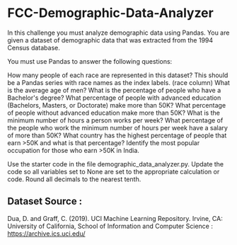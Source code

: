# FCC-Demographic-Data-Analyzer
In this challenge you must analyze demographic data using Pandas. You are given a dataset of demographic data that was extracted from the 1994 Census database. 

You must use Pandas to answer the following questions:

How many people of each race are represented in this dataset? This should be a Pandas series with race names as the index labels. (race column)
What is the average age of men?
What is the percentage of people who have a Bachelor's degree?
What percentage of people with advanced education (Bachelors, Masters, or Doctorate) make more than 50K?
What percentage of people without advanced education make more than 50K?
What is the minimum number of hours a person works per week?
What percentage of the people who work the minimum number of hours per week have a salary of more than 50K?
What country has the highest percentage of people that earn >50K and what is that percentage?
Identify the most popular occupation for those who earn >50K in India.

Use the starter code in the file demographic_data_analyzer.py. Update the code so all variables set to None are set to the appropriate calculation or code. Round all decimals to the nearest tenth.

## Dataset Source : 
Dua, D. and Graff, C. (2019). UCI Machine Learning Repository. Irvine, CA: University of California, School of Information and Computer Science : https://archive.ics.uci.edu/

